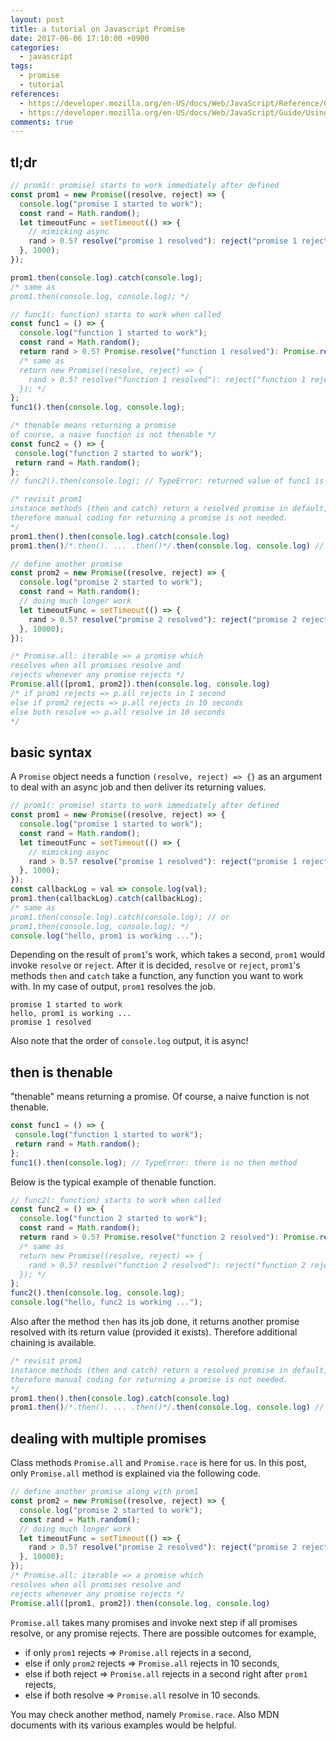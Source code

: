 ```yaml
---
layout: post
title: a tutorial on Javascript Promise
date: 2017-06-06 17:10:00 +0900
categories:
  - javascript
tags:
  - promise
  - tutorial
references:
  - https://developer.mozilla.org/en-US/docs/Web/JavaScript/Reference/Global_Objects/Promise
  - https://developer.mozilla.org/en-US/docs/Web/JavaScript/Guide/Using_promises
comments: true
---
```


## tl;dr

```javascript
// prom1(: promise) starts to work immediately after defined
const prom1 = new Promise((resolve, reject) => {
  console.log("promise 1 started to work");
  const rand = Math.random();
  let timeoutFunc = setTimeout(() => {
    // mimicking async
    rand > 0.5? resolve("promise 1 resolved"): reject("promise 1 rejected");
  }, 1000);
});

prom1.then(console.log).catch(console.log);
/* same as
prom1.then(console.log, console.log); */

// func1(: function) starts to work when called
const func1 = () => {
  console.log("function 1 started to work");
  const rand = Math.random();
  return rand > 0.5? Promise.resolve("function 1 resolved"): Promise.reject("function 1 rejected");
  /* same as
  return new Promise((resolve, reject) => {
    rand > 0.5? resolve("function 1 resolved"): reject("function 1 rejected");
  }); */
};
func1().then(console.log, console.log);

/* thenable means returning a promise
of course, a naive function is not thenable */
const func2 = () => {
 console.log("function 2 started to work");
 return rand = Math.random();
};
// func2().then(console.log); // TypeError: returned value of func1 is not thenable

/* revisit prom1
instance methods (then and catch) return a resolved promise in default,
therefore manual coding for returning a promise is not needed.
*/
prom1.then().then(console.log).catch(console.log)
prom1.then()/*.then(). ... .then()*/.then(console.log, console.log) // same results

// define another promise
const prom2 = new Promise((resolve, reject) => {
  console.log("promise 2 started to work");
  const rand = Math.random();
  // doing much longer work
  let timeoutFunc = setTimeout(() => {
    rand > 0.5? resolve("promise 2 resolved"): reject("promise 2 rejected");
  }, 10000);
});

/* Promise.all: iterable => a promise which
resolves when all promises resolve and
rejects whenever any promise rejects */
Promise.all([prom1, prom2]).then(console.log, console.log)
/* if prom1 rejects => p.all rejects in 1 second
else if prom2 rejects => p.all rejects in 10 seconds
else both resolve => p.all resolve in 10 seconds
*/
```

## basic syntax
A `Promise` object needs a function `(resolve, reject) => {}` as an argument to deal with an async job and then deliver its returning values.

```javascript
// prom1(: promise) starts to work immediately after defined
const prom1 = new Promise((resolve, reject) => {
  console.log("promise 1 started to work");
  const rand = Math.random();
  let timeoutFunc = setTimeout(() => {
    // mimicking async
    rand > 0.5? resolve("promise 1 resolved"): reject("promise 1 rejected");
  }, 1000);
});
const callbackLog = val => console.log(val);
prom1.then(callbackLog).catch(callbackLog);
/* same as
prom1.then(console.log).catch(console.log); // or
prom1.then(console.log, console.log); */
console.log("hello, prom1 is working ...");
```

Depending on the result of `prom1`'s work, which takes a second, `prom1` would invoke `resolve` or `reject`. After it is decided, `resolve` or `reject`, `prom1`'s methods `then` and `catch` take a function, any function you want to work with. In my case of output, `prom1` resolves the job.

```
promise 1 started to work
hello, prom1 is working ...
promise 1 resolved
```

Also note that the order of `console.log` output, it is async!

## then is thenable

"thenable" means returning a promise. Of course, a naive function is not thenable.

```javascript
const func1 = () => {
 console.log("function 1 started to work");
 return rand = Math.random();
};
func1().then(console.log); // TypeError: there is no then method
```

Below is the typical example of thenable function.

```javascript
// func2(: function) starts to work when called
const func2 = () => {
  console.log("function 2 started to work");
  const rand = Math.random();
  return rand > 0.5? Promise.resolve("function 2 resolved"): Promise.reject("function 2 rejected");
  /* same as
  return new Promise((resolve, reject) => {
    rand > 0.5? resolve("function 2 resolved"): reject("function 2 rejected");
  }); */
};
func2().then(console.log, console.log);
console.log("hello, func2 is working ...");
```

Also after the method `then` has its job done, it returns another promise resolved with its return value (provided it exists). Therefore additional chaining is available.

```javascript
/* revisit prom1
instance methods (then and catch) return a resolved promise in default,
therefore manual coding for returning a promise is not needed.
*/
prom1.then().then(console.log).catch(console.log)
prom1.then()/*.then(). ... .then()*/.then(console.log, console.log) // same results
```

## dealing with multiple promises

Class methods `Promise.all` and `Promise.race` is here for us. In this post, only `Promise.all` method is explained via the following code.

```javascript
// define another promise along with prom1
const prom2 = new Promise((resolve, reject) => {
  console.log("promise 2 started to work");
  const rand = Math.random();
  // doing much longer work
  let timeoutFunc = setTimeout(() => {
    rand > 0.5? resolve("promise 2 resolved"): reject("promise 2 rejected");
  }, 10000);
});
/* Promise.all: iterable => a promise which
resolves when all promises resolve and
rejects whenever any promise rejects */
Promise.all([prom1, prom2]).then(console.log, console.log)
```

`Promise.all` takes many promises and invoke next step if all promises resolve, or any promise rejects. There are possible outcomes for example,

* if only `prom1` rejects => `Promise.all` rejects in a second,
* else if only `prom2` rejects => `Promise.all` rejects in 10 seconds,
* else if both reject => `Promise.all` rejects in a second right after `prom1` rejects,
* else if both resolve => `Promise.all` resolve in 10 seconds.

You may check another method, namely `Promise.race`. Also MDN documents with its various examples would be helpful.
